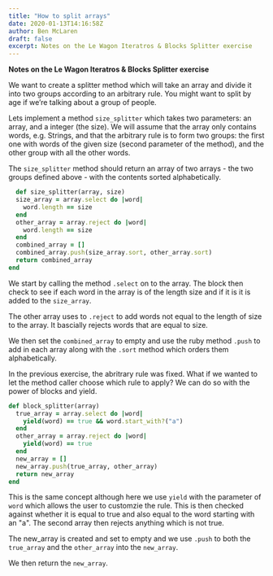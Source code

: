 ```yaml
---
title: "How to split arrays"
date: 2020-01-13T14:16:58Z
author: Ben McLaren
draft: false
excerpt: Notes on the Le Wagon Iteratros & Blocks Splitter exercise
---
```


**Notes on the Le Wagon Iteratros & Blocks Splitter exercise**

We want to create a splitter method which will take an array and divide it into two groups according to an arbitrary rule. You might want to split by age if we’re talking about a group of people.

Lets implement a method `size_splitter` which takes two parameters: an array, and a integer (the size). We will assume that the array only contains words, e.g. Strings, and that the arbitrary rule is to form two groups: the first one with words of the given size (second parameter of the method), and the other group with all the other words.

The `size_splitter` method should return an array of two arrays - the two groups defined above - with the contents sorted alphabetically.

``` ruby
  def size_splitter(array, size)
  size_array = array.select do |word|
    word.length == size
  end
  other_array = array.reject do |word|
    word.length == size
  end
  combined_array = []
  combined_array.push(size_array.sort, other_array.sort)
  return combined_array
end
```

We start by calling the method `.select` on to the array. The block then check to see if each word in the array is of the length size and if it is it is added to the `size_array`.

The other array uses to `.reject` to add words not equal to the length of size to the array. It bascially rejects words that are equal to size.

We then set the `combined_array` to empty and use the ruby method `.push` to add in each array along with the `.sort` method which orders them alphabetically.


In the previous exercise, the abritrary rule was fixed. What if we wanted to let the method caller choose which rule to apply? We can do so with the power of blocks and yield.


```ruby
def block_splitter(array)
  true_array = array.select do |word|
    yield(word) == true && word.start_with?("a")
  end
  other_array = array.reject do |word|
    yield(word) == true
  end
  new_array = []
  new_array.push(true_array, other_array)
  return new_array
end
```
This is the same concept although here we use `yield` with the parameter of `word` which allows the user to customzie the rule. This is then checked against whether it is equal to true and also equal to the word starting with an "a". The second array then rejects anything which is not true.

The new_array is created and set to empty and we use `.push` to both the `true_array` and the
`other_array` into the `new_array`.

We then return the `new_array`.











